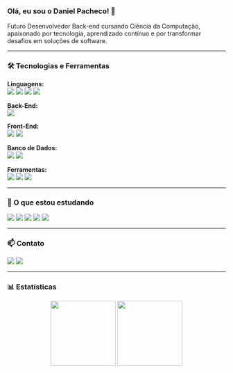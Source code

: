 ### Olá, eu sou o Daniel Pacheco! 👋

<p align="left"> 
  Futuro Desenvolvedor Back-end cursando Ciência da Computação, apaixonado por tecnologia, aprendizado contínuo e por transformar desafios em soluções de software.
</p>

---

### 🛠️ Tecnologias e Ferramentas

<p align="left">
  <strong>Linguagens:</strong><br>
  <a href="https://www.java.com" target="_blank"><img src="https://img.shields.io/badge/Java-ED8B00?style=for-the-badge&logo=openjdk&logoColor=white"></a>
  <a href="https://www.python.org" target="_blank"><img src="https://img.shields.io/badge/Python-3776AB?style=for-the-badge&logo=python&logoColor=white"></a>
  <a href="https://isocpp.org/" target="_blank"><img src="https://img.shields.io/badge/C++-00599C?style=for-the-badge&logo=c%2B%2B&logoColor=white"></a>
  <a href="https://www.php.net/" target="_blank"><img src="https://img.shields.io/badge/PHP-777BB4?style=for-the-badge&logo=php&logoColor=white"></a>
</p>
<p align="left">
  <strong>Back-End:</strong><br>
  <a href="https://spring.io/projects/spring-boot" target="_blank"><img src="https://img.shields.io/badge/Spring_Boot-6DB33F?style=for-the-badge&logo=spring-boot&logoColor=white"></a>
</p>
<p align="left">
  <strong>Front-End:</strong><br>
  <a href="https://developer.mozilla.org/en-US/docs/Web/HTML" target="_blank"><img src="https://img.shields.io/badge/HTML5-E34F26?style=for-the-badge&logo=html5&logoColor=white"></a>
  <a href="https://developer.mozilla.org/en-US/docs/Web/CSS" target="_blank"><img src="https://img.shields.io/badge/CSS3-1572B6?style=for-the-badge&logo=css3&logoColor=white"></a>
</p>
<p align="left">
  <strong>Banco de Dados:</strong><br>
  <a href="https://www.mysql.com/" target="_blank"><img src="https://img.shields.io/badge/MySQL-4479A1?style=for-the-badge&logo=mysql&logoColor=white"></a>
  <a href="https://www.w3schools.com/sql/" target="_blank"><img src="https://img.shields.io/badge/SQL-025E8C?style=for-the-badge&logo=database&logoColor=white"></a>
</p>
<p align="left">
  <strong>Ferramentas:</strong><br>
  <a href="https.://git-scm.com/" target="_blank"><img src="https://img.shields.io/badge/Git-F05032?style=for-the-badge&logo=git&logoColor=white"></a>
  <a href="https://github.com/" target="_blank"><img src="https://img.shields.io/badge/GitHub-181717?style=for-the-badge&logo=github&logoColor=white"></a>
  <a href="https://code.visualstudio.com/" target="_blank"><img src="https://img.shields.io/badge/VS_Code-007ACC?style=for-the-badge&logo=visual-studio-code&logoColor=white"></a>
</p>

---

### 🌱 O que estou estudando

<p align="left">
  <a href="https://spring.io/projects/spring-boot" target="_blank"><img src="https://img.shields.io/badge/Spring_Boot-6DB33F?style=for-the-badge&logo=spring-boot&logoColor=white"></a>
  <a href="https://www.mysql.com/" target="_blank"><img src="https://img.shields.io/badge/MySQL-4479A1?style=for-the-badge&logo=mysql&logoColor=white"></a>
  <a href="#"><img src="https://img.shields.io/badge/POO-007ACC?style=for-the-badge&logo=data:image/svg+xml;base64,PHN2ZyB4bWxucz0iaHR0cDovL3d3dy53My5vcmcvMjAwMC9zdmciIHZpZXdCb3g9IjAgMCAyNCAyNCI+PHBhdGggZmlsbD0iI2ZmZmZmZiIgZD0iTTEyIDJDNi40OCAyIDIgNi40OCAyIDEyczQuNDggMTAgMTAgMTAgMTAtNC40OCAxMC0xMFMxNy41MiAyIDEyIDJ6bTAgMThjLTQuNDEgMC04LTMuNTktOC04czMuNTktOCA4IDggOCAzLjU5IDggOC0zLjU5IDgtOCA4em0tMSA2aDJ2LTJoLTJ2MnptNC0yaDJ2LTJoLTJ2MnptLTgtMmgydi0yaC0ydiJpZD0ic2hhcGVfMSIvPjwvc3ZnPg=="></a>
  <a href="https://refactoring.guru/design-patterns" target="_blank"><img src="https://img.shields.io/badge/Design_Patterns-F05032?style=for-the-badge"></a>
  <a href="#"><img src="https://img.shields.io/badge/Inglês_(Avançado)-00A86B?style=for-the-badge"></a>
</p>

---

### 📫 Contato

<p align="left">
  <a href="https://www.linkedin.com/in/daniel-pacheco-3484a125b/" target="_blank"><img src="https://img.shields.io/badge/LinkedIn-0077B5?style=for-the-badge&logo=linkedin&logoColor=white"></a>
  <a href="https://web.dio.me/users/danielschneider_dl" target="_blank"><img src="https://img.shields.io/badge/Perfil_DIO-3B499F?style=for-the-badge"></a>
</p>

---

### 📊 Estatísticas

<p align="center">
  <img height="150em" src="https://github-readme-stats.vercel.app/api?username=cfrot&show_icons=true&theme=dracula&include_all_commits=true&count_private=true"/>
  <img height="150em" src="https://github-readme-stats.vercel.app/api/top-langs/?username=cfrot&layout=compact&langs_count=7&theme=dracula"/>
</p>
